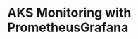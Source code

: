 # AKS Monitoring with PrometheusGrafana                                                                                                                                                                                                                                                                                                                                                              
